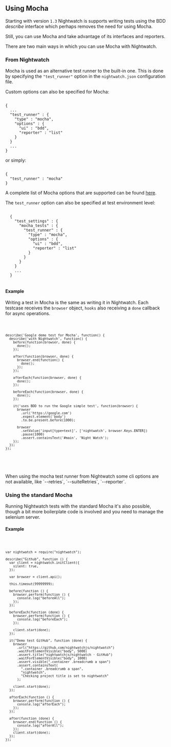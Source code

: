 ## Using Mocha

Starting with version `1.3` Nightwatch is supports writing tests using the BDD _describe_ interface which perhaps removes the need for using Mocha.

Still, you can use Mocha and take advantage of its interfaces and reporters.

There are two main ways in which you can use Mocha with Nightwatch.

### From Nightwatch

Mocha is used as an alternative test runner to the built-in one. This is done by specifying the `"test_runner"` option in the `nightwatch.json` configuration file.

Custom options can also be specified for Mocha:

<div class="sample-test">
<pre><code class="language-javascript">
{
  ...
  "test_runner" : {
    "type" : "mocha",
    "options" : {
      "ui" : "bdd",
      "reporter" : "list"
    }
  }
  ...
}
</code></pre>
</div>

or simply:

<div class="sample-test">
<pre><code class="language-javascript">
{
  "test_runner" : "mocha"
}
</code></pre>
</div>

A complete list of Mocha options that are supported can be found [here](https://github.com/mochajs/mocha/wiki/Using-mocha-programmatically#set-options).

The `test_runner` option can also be specified at test environment level:

<div class="sample-test">
<pre><code class="language-javascript">
  {
    "test_settings" : {
      "mocha_tests" : {
        "test_runner" : {
          "type" : "mocha",
          "options" : {
            "ui" : "bdd",
            "reporter" : "list"
          }
        }
      }
    }
    ...
  }
  </code></pre>
</div>

#### Example

Writing a test in Mocha is the same as writing it in Nightwatch. Each testcase receives the `browser` object, `hooks` also receiving a `done` callback for async operations.

<div class="sample-test">
<pre><code class="language-javascript">

    describe('Google demo test for Mocha', function() {
      describe('with Nightwatch', function() {
        before(function(browser, done) {
          done();
        });

        after(function(browser, done) {
          browser.end(function() {
            done();
          });
        });

        afterEach(function(browser, done) {
          done();
        });

        beforeEach(function(browser, done) {
          done();
        });

        it('uses BDD to run the Google simple test', function(browser) {
          browser
            .url('https://google.com')
            .expect.element('body')
            .to.be.present.before(1000);

          browser
            .setValue('input[type=text]', ['nightwatch', browser.Keys.ENTER])
            .pause(1000)
            .assert.containsText('#main', 'Night Watch');
        });
      });
    });

</code>

</pre>
</div>

<p class="alert alert-warning">When using the mocha test runner from Nightwatch some cli options are not available, like `--retries`, `--suiteRetries`, `--reporter`.</p>

### Using the standard Mocha

Running Nightwatch tests with the standard Mocha it's also possible, though a bit more boilerplate code is involved and you need to manage the selenium server.

#### Example

<div class="sample-test">
<pre>
<code class="language-javascript">

    var nightwatch = require("nightwatch");

    describe("Github", function () {
      var client = nightwatch.initClient({
        silent: true,
      });

      var browser = client.api();

      this.timeout(99999999);

      before(function () {
        browser.perform(function () {
          console.log("beforeAll");
        });
      });

      beforeEach(function (done) {
        browser.perform(function () {
          console.log("beforeEach");
        });

        client.start(done);
      });

      it("Demo test GitHub", function (done) {
        browser
          .url("https://github.com/nightwatchjs/nightwatch")
          .waitForElementVisible("body", 5000)
          .assert.title("nightwatchjs/nightwatch · GitHub")
          .waitForElementVisible("body", 1000)
          .assert.visible(".container .breadcrumb a span")
          .assert.containsText(
            ".container .breadcrumb a span",
            "nightwatch",
            "Checking project title is set to nightwatch"
          );

        client.start(done);
      });

      afterEach(function () {
        browser.perform(function () {
          console.log("afterEach");
        });
      });

      after(function (done) {
        browser.end(function () {
          console.log("afterAll");
        });
        client.start(done);
      });
    });

</code></pre>

</div>
